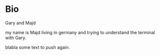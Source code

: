 # Bio
Gary and Majd 

my name is Majd living in germany and trying to understand the terminal with Gary.

blabla some text to push again.
